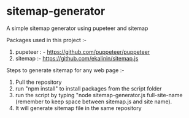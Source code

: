 # sitemap-generator

A simple sitemap generator using pupeteer and sitemap

Packages used in this project :-

1. pupeteer : - https://github.com/puppeteer/puppeteer
2. sitemap :- https://github.com/ekalinin/sitemap.js

Steps to generate sitemap for any web page :-

1. Pull the repository
2. run "npm install" to install packages from the script folder
3. run the script by typing "node sitemap-generator.js full-site-name (remember to keep space between sitemap.js and site name).  
4. It will generate sitemap file in the same repository
